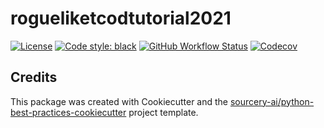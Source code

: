 # rogueliketcodtutorial2021

[![License](https://img.shields.io/github/license/varxy20k/rogueliketcodtutorial2021)](https://github.com/varxy20k/rogueliketcodtutorial2021/blob/master/LICENSE)
[![Code style: black](https://img.shields.io/badge/code%20style-black-000000.svg)](https://github.com/psf/black)
[![GitHub Workflow Status](https://img.shields.io/github/workflow/status/varxy20k/rogueliketcodtutorial2021/Test)](https://github.com/varxy20k/rogueliketcodtutorial2021/actions/)
[![Codecov](https://img.shields.io/codecov/c/github/varxy20k/rogueliketcodtutorial2021)](https://codecov.io/gh/varxy20k/rogueliketcodtutorial2021)


## Credits
This package was created with Cookiecutter and the [sourcery-ai/python-best-practices-cookiecutter](https://github.com/sourcery-ai/python-best-practices-cookiecutter) project template.
